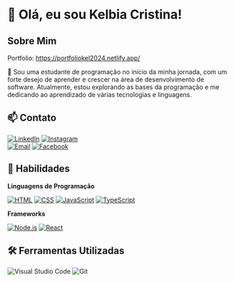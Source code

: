 # 👋 Olá, eu sou Kelbia Cristina!
## Sobre Mim

Portfolio: https://portfoliokel2024.netlify.app/

🌱 
Sou uma estudante de programação no início da minha jornada, com um forte desejo de aprender e crescer na área de desenvolvimento de software. Atualmente, estou explorando as bases da programação e me dedicando ao aprendizado de várias tecnologias e linguagens.


## 📫 Contato
[![LinkedIn](https://img.shields.io/badge/-LinkedIn-blue?style=flat-square&logo=LinkedIn&logoColor=white)](https://www.linkedin.com/in/kelbia-cristina-1942b3282/)
[![Instagram](https://img.shields.io/badge/Instagram-E4405F?style=flat&logo=instagram&logoColor=white)](https://www.instagram.com/kel_cris_ti_na/)  
[![Email](https://img.shields.io/badge/Email-D14836?style=flat&logo=gmail&logoColor=white)](mailto:kelbiacristina21@gmail.com)
[![Facebook](https://img.shields.io/badge/Facebook-1877F2?style=flat&logo=facebook&logoColor=white)](https://www.facebook.com/profile.php?id=100083090558599&locale=pt_BR)  

## 🚀 Habilidades
 **Linguagens de Programação**

 [![HTML](https://img.shields.io/badge/HTML5-E34F26?style=flat&logo=html5&logoColor=white)](https://developer.mozilla.org/en-US/docs/Web/HTML)
 [![CSS](https://img.shields.io/badge/CSS3-1572B6?style=flat&logo=css3&logoColor=white)](https://developer.mozilla.org/en-US/docs/Web/CSS)
 [![JavaScript](https://img.shields.io/badge/JavaScript-F7DF1E?style=flat&logo=javascript&logoColor=black)](https://developer.mozilla.org/en-US/docs/Web/JavaScript)
 [![TypeScript](https://img.shields.io/badge/TypeScript-3178C6?style=flat&logo=typescript&logoColor=white)](https://www.typescriptlang.org/)
  
 **Frameworks**
 
 [![Node.js](https://img.shields.io/badge/Node.js-339933?style=flat&logo=nodedotjs&logoColor=white)](https://nodejs.org/)
 [![React](https://img.shields.io/badge/React-61DAFB?style=flat&logo=react&logoColor=black)](https://reactjs.org/)

 ## 🛠️ Ferramentas Utilizadas
![Visual Studio Code](http://img.shields.io/badge/-Visual%20Studio%20Code-007ACC?style=flat-square&logo=visual%20studio%20code&logoColor=ffffff)
![Git](http://img.shields.io/badge/-Git-F05032?style=flat-square&logo=git&logoColor=ffffff)
